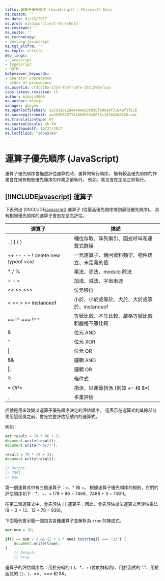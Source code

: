 ```yaml
---
title: 運算子優先順序 (JavaScript) | Microsoft Docs
ms.custom: ''
ms.date: 01/18/2017
ms.prod: windows-client-threshold
ms.reviewer: ''
ms.suite: ''
ms.technology:
- devlang-javascript
ms.tgt_pltfrm: ''
ms.topic: article
dev_langs:
- JavaScript
- TypeScript
- DHTML
helpviewer_keywords:
- operator precedence
- order of precedence
ms.assetid: cf3c510a-2214-4b47-b8fe-3521298efaab
caps.latest.revision: 15
author: mikejo5000
ms.author: mikejo
manager: ghogen
ms.openlocfilehash: 82503a312a4a4996e3bd38f596eef3104af3f11b
ms.sourcegitcommit: aadb9588877418b8b55a5612c1d3842d4520ca4c
ms.translationtype: HT
ms.contentlocale: zh-TW
ms.lasthandoff: 10/27/2017
ms.locfileid: "24569348"
---
```

# <a name="operator-precedence-javascript"></a>運算子優先順序 (JavaScript)
運算子優先順序會描述評估運算式時，運算的執行順序。 擁有較高優先順序的作業會在擁有較低優先順序的作業之前執行。 例如，乘法會在加法之前執行。  
  
## <a name="includejavascriptjavascriptincludesjavascript-mdmd-operators"></a>[!INCLUDE[javascript](../javascript/includes/javascript-md.md)] 運算子  
 下表列出 [!INCLUDE[javascript](../javascript/includes/javascript-md.md)] 運算子 (從最高優先順序排到最低優先順序)。 具有相同優先順序的運算子會由左至右評估。  
  
|運算子|描述|  
|--------------|-----------------|  
|. [ ] ( )|欄位存取、陣列索引、函式呼叫和運算式群組|  
|++ -- - ~ ! delete new typeof void|一元運算子、傳回資料類型、物件建立、未定義的值|  
|* / %|乘法、除法、modulo 除法|  
|+ - +|加法、減法、字串串連|  
|<\< >> >>>|位元移位|  
|< \<= > >= instanceof|小於、小於或等於、大於、大於或等於、instanceof|  
|== != === !==|等號比較、不等比較、嚴格等號比較和嚴格不等比較|  
|&|位元 AND|  
|^|位元 XOR|  
|&#124;|位元 OR|  
|&&|邏輯 AND|  
|&#124;&#124;|邏輯 OR|  
|?:|條件式|  
|= *OP*=|指派，以運算指派 (例如 += 和 &=)|  
|,|多重評估|  
  
 括號是用來改變以運算子優先順序決定的評估順序。 這表示在運算式的其餘部分使用這個值之前，會先完整評估括號內的運算式。  
  
 例如：  
  
```JavaScript  
var result = 78 * 96 + 3;  
document.write(result);  
document.write("<br/>");  
  
result = 78 * (9 + 3);  
document.write(result);  
  
// Output:  
// 7491  
// 936  
```  
  
 第一個運算式中有三個運算子：=、* 和 +。 根據運算子優先順序的規則，它們的評估順序如下：\*、+、= (78 \* 96 = 7488、7488 + 3 = 7491)。  
  
 在第二個運算式中，會先評估 ( ) 運算子；因此，會先評估加法運算式再評估乘法 (9 + 3 = 12、12 * 78 = 936)。  
  
 下面範例會示範一個包含各種運算子並解析為 `true` 的陳述式。  
  
```JavaScript  
var num = 10;  
  
if(5 == num / 2 && (2 + 2 * num).toString() === "22") {  
    document.write(true);  
}  
    // Output:  
    // true  
```  
  
 運算子的評估順序為：用於分組的 ( )、*、+ (位於群組內)、用於函式的 "."、用於函式的 ( )、/、==、=== 和 &&。